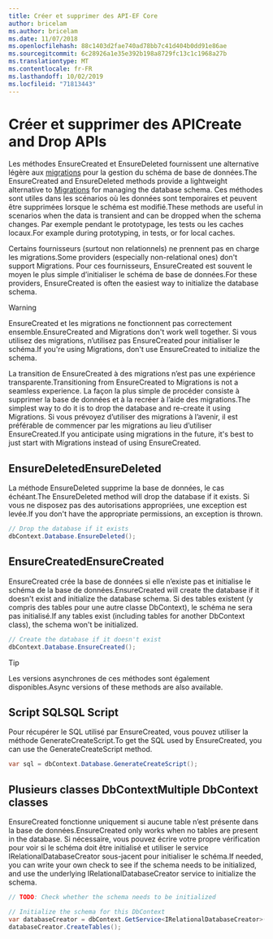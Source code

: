 ```yaml
---
title: Créer et supprimer des API-EF Core
author: bricelam
ms.author: bricelam
ms.date: 11/07/2018
ms.openlocfilehash: 88c1403d2fae740ad78bb7c41d404b0dd91e86ae
ms.sourcegitcommit: 6c28926a1e35e392b198a8729fc13c1c1968a27b
ms.translationtype: MT
ms.contentlocale: fr-FR
ms.lasthandoff: 10/02/2019
ms.locfileid: "71813443"
---
```

# <a name="create-and-drop-apis"></a><span data-ttu-id="b5303-102">Créer et supprimer des API</span><span class="sxs-lookup"><span data-stu-id="b5303-102">Create and Drop APIs</span></span>

<span data-ttu-id="b5303-103">Les méthodes EnsureCreated et EnsureDeleted fournissent une alternative légère aux [migrations](migrations/index.md) pour la gestion du schéma de base de données.</span><span class="sxs-lookup"><span data-stu-id="b5303-103">The EnsureCreated and EnsureDeleted methods provide a lightweight alternative to [Migrations](migrations/index.md) for managing the database schema.</span></span> <span data-ttu-id="b5303-104">Ces méthodes sont utiles dans les scénarios où les données sont temporaires et peuvent être supprimées lorsque le schéma est modifié.</span><span class="sxs-lookup"><span data-stu-id="b5303-104">These methods are useful in scenarios when the data is transient and can be dropped when the schema changes.</span></span> <span data-ttu-id="b5303-105">Par exemple pendant le prototypage, les tests ou les caches locaux.</span><span class="sxs-lookup"><span data-stu-id="b5303-105">For example during prototyping, in tests, or for local caches.</span></span>

<span data-ttu-id="b5303-106">Certains fournisseurs (surtout non relationnels) ne prennent pas en charge les migrations.</span><span class="sxs-lookup"><span data-stu-id="b5303-106">Some providers (especially non-relational ones) don't support Migrations.</span></span> <span data-ttu-id="b5303-107">Pour ces fournisseurs, EnsureCreated est souvent le moyen le plus simple d’initialiser le schéma de base de données.</span><span class="sxs-lookup"><span data-stu-id="b5303-107">For these providers, EnsureCreated is often the easiest way to initialize the database schema.</span></span>

> [!WARNING]
> <span data-ttu-id="b5303-108">EnsureCreated et les migrations ne fonctionnent pas correctement ensemble.</span><span class="sxs-lookup"><span data-stu-id="b5303-108">EnsureCreated and Migrations don't work well together.</span></span> <span data-ttu-id="b5303-109">Si vous utilisez des migrations, n’utilisez pas EnsureCreated pour initialiser le schéma.</span><span class="sxs-lookup"><span data-stu-id="b5303-109">If you're using Migrations, don't use EnsureCreated to initialize the schema.</span></span>

<span data-ttu-id="b5303-110">La transition de EnsureCreated à des migrations n’est pas une expérience transparente.</span><span class="sxs-lookup"><span data-stu-id="b5303-110">Transitioning from EnsureCreated to Migrations is not a seamless experience.</span></span> <span data-ttu-id="b5303-111">La façon la plus simple de procéder consiste à supprimer la base de données et à la recréer à l’aide des migrations.</span><span class="sxs-lookup"><span data-stu-id="b5303-111">The simplest way to do it is to drop the database and re-create it using Migrations.</span></span> <span data-ttu-id="b5303-112">Si vous prévoyez d’utiliser des migrations à l’avenir, il est préférable de commencer par les migrations au lieu d’utiliser EnsureCreated.</span><span class="sxs-lookup"><span data-stu-id="b5303-112">If you anticipate using migrations in the future, it's best to just start with Migrations instead of using EnsureCreated.</span></span>

## <a name="ensuredeleted"></a><span data-ttu-id="b5303-113">EnsureDeleted</span><span class="sxs-lookup"><span data-stu-id="b5303-113">EnsureDeleted</span></span>

<span data-ttu-id="b5303-114">La méthode EnsureDeleted supprime la base de données, le cas échéant.</span><span class="sxs-lookup"><span data-stu-id="b5303-114">The EnsureDeleted method will drop the database if it exists.</span></span> <span data-ttu-id="b5303-115">Si vous ne disposez pas des autorisations appropriées, une exception est levée.</span><span class="sxs-lookup"><span data-stu-id="b5303-115">If you don't have the appropriate permissions, an exception is thrown.</span></span>

``` csharp
// Drop the database if it exists
dbContext.Database.EnsureDeleted();
```

## <a name="ensurecreated"></a><span data-ttu-id="b5303-116">EnsureCreated</span><span class="sxs-lookup"><span data-stu-id="b5303-116">EnsureCreated</span></span>

<span data-ttu-id="b5303-117">EnsureCreated crée la base de données si elle n’existe pas et initialise le schéma de la base de données.</span><span class="sxs-lookup"><span data-stu-id="b5303-117">EnsureCreated will create the database if it doesn't exist and initialize the database schema.</span></span> <span data-ttu-id="b5303-118">Si des tables existent (y compris des tables pour une autre classe DbContext), le schéma ne sera pas initialisé.</span><span class="sxs-lookup"><span data-stu-id="b5303-118">If any tables exist (including tables for another DbContext class), the schema won't be initialized.</span></span>

``` csharp
// Create the database if it doesn't exist
dbContext.Database.EnsureCreated();
```

> [!TIP]
> <span data-ttu-id="b5303-119">Les versions asynchrones de ces méthodes sont également disponibles.</span><span class="sxs-lookup"><span data-stu-id="b5303-119">Async versions of these methods are also available.</span></span>

## <a name="sql-script"></a><span data-ttu-id="b5303-120">Script SQL</span><span class="sxs-lookup"><span data-stu-id="b5303-120">SQL Script</span></span>

<span data-ttu-id="b5303-121">Pour récupérer le SQL utilisé par EnsureCreated, vous pouvez utiliser la méthode GenerateCreateScript.</span><span class="sxs-lookup"><span data-stu-id="b5303-121">To get the SQL used by EnsureCreated, you can use the GenerateCreateScript method.</span></span>

``` csharp
var sql = dbContext.Database.GenerateCreateScript();
```

## <a name="multiple-dbcontext-classes"></a><span data-ttu-id="b5303-122">Plusieurs classes DbContext</span><span class="sxs-lookup"><span data-stu-id="b5303-122">Multiple DbContext classes</span></span>

<span data-ttu-id="b5303-123">EnsureCreated fonctionne uniquement si aucune table n’est présente dans la base de données.</span><span class="sxs-lookup"><span data-stu-id="b5303-123">EnsureCreated only works when no tables are present in the database.</span></span> <span data-ttu-id="b5303-124">Si nécessaire, vous pouvez écrire votre propre vérification pour voir si le schéma doit être initialisé et utiliser le service IRelationalDatabaseCreator sous-jacent pour initialiser le schéma.</span><span class="sxs-lookup"><span data-stu-id="b5303-124">If needed, you can write your own check to see if the schema needs to be initialized, and use the underlying IRelationalDatabaseCreator service to initialize the schema.</span></span>

``` csharp
// TODO: Check whether the schema needs to be initialized

// Initialize the schema for this DbContext
var databaseCreator = dbContext.GetService<IRelationalDatabaseCreator>();
databaseCreator.CreateTables();
```
